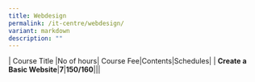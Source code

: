 ```yaml
---
title: Webdesign
permalink: /it-centre/webdesign/
variant: markdown
description: ""
---
```

| Course Title |No of hours| Course Fee|Contents|Schedules|
| **Create a Basic Website**|**7**|**$150/$160**|[](/files/Webdesign/Create_a_Basic_Website.pdf)|[](/files/PC%20HW%20and%20SW/Webdesign_Schedules.pdf)|

